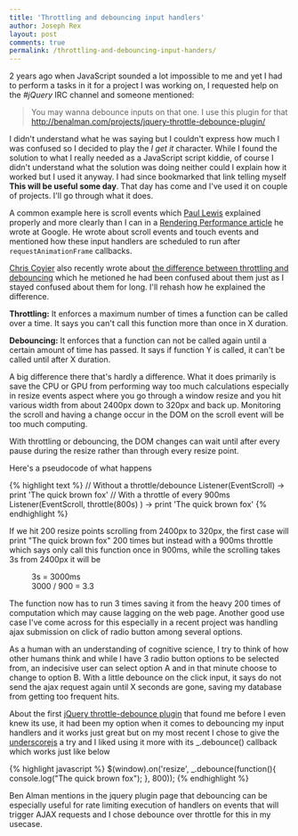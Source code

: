 ```yaml
---
title: 'Throttling and debouncing input handlers'
author: Joseph Rex
layout: post
comments: true
permalink: /throttling-and-debouncing-input-handers/
---
```


2 years ago when JavaScript sounded a lot impossible to me and yet I had to perform a tasks in it for a project I was working on, I requested help on the *#jQuery* IRC channel and someone mentioned:

> You may wanna debounce inputs on that one. I use this plugin for that <http://benalman.com/projects/jquery-throttle-debounce-plugin/>


I didn't understand what he was saying but I couldn't express how much I was confused so I decided to play the *I get it* character. While I found the solution to what I really needed as a JavaScript script kiddie, of course I didn't understand what the solution was doing neither could I explain how it worked but I used it anyway. I had since bookmarked that link telling myself **This will be useful some day**. That day has come and I've used it on couple of projects. I'll go through what it does.

A common example here is scroll events which [Paul Lewis][1] explained properly and more clearly than I can in a [Rendering Performance article][2] he wrote at Google. He wrote about scroll events and touch events and mentioned how these input handlers are scheduled to run after `requestAnimationFrame` callbacks.

[Chris Coyier][3] also recently wrote about [the difference between throttling and debouncing][4] which he metioned he had been confused about them just as I stayed confused about them for long. I'll rehash how he explained the difference.

**Throttling:** It enforces a maximum number of times a function can be called over a time. It says you can't call this function more than once in X duration.

**Debouncing:** It enforces that a function can not be called again until a certain amount of time has passed. It says if function Y is called, it can't be called until after X duration.

A big difference there that's hardly a difference. What it does primarily is save the CPU or GPU from performing way too much calculations especially in resize events aspect where you go through a window resize and you hit various width from about 2400px down to 320px and back up. Monitoring the scroll and having a change occur in the DOM on the scroll event will be too much computing.

With throttling or debouncing, the DOM changes can wait until after every pause during the resize rather than through every resize point.

Here's a pseudocode of what happens

{% highlight text %}
// Without a throttle/debounce
Listener(EventScroll) ->
   print 'The quick brown fox'
// With a throttle of every 900ms
Listener(EventScroll, throttle(800s) ) ->
   print 'The quick brown fox'
{% endhighlight %}

If we hit 200 resize points scrolling from 2400px to 320px, the first case will print "The quick brown fox" 200 times but instead with a 900ms throttle which says only call this function once in 900ms, while the scrolling takes 3s from 2400px it will be
<figure>
3s = 3000ms
<br>
3000 / 900 = 3.3
</figure>
The function now has to run 3 times saving it from the heavy 200 times of computation which may cause lagging on the web page. Another good use case I've come across for this especially in a recent project was handling ajax submission on click of radio button among several options.

As a human with an understanding of cognitive science, I try to think of how other humans think and while I have 3 radio button options to be selected from, an indecisive user can select option A and in that minute choose to change to option B. With a little debounce on the click input, it says do not send the ajax request again until X seconds are gone, saving my database from getting too frequent hits.

About the first [jQuery throttle-debounce plugin][5] that found me before I even knew its use, it had been my option when it comes to debouncing my input handlers and it works just great but on my most recent I chose to give the [underscorejs][6] a try and I liked using it more with its _.debounce() callback which works just like below

{% highlight javascript %}
$(window).on('resize', _.debounce(function(){
	console.log("The quick brown fox");
}, 800));
{% endhighlight %}

Ben Alman mentions in the jquery plugin page that debouncing can be especially useful for rate limiting execution of handlers on events that will trigger AJAX requests and I chose debounce over throttle for this in my usecase.

[1]: http://aerotwist.com/
[2]: https://developers.google.com/web/fundamentals/performance/rendering/debounce-your-input-handlers?hl=en
[3]: https://twitter.com/chriscoyier
[4]: https://css-tricks.com/the-difference-between-throttling-and-debouncing/
[5]: http://benalman.com/projects/jquery-throttle-debounce-plugin/
[6]: http://underscorejs.org